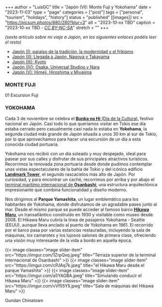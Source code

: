 +++
author = "LuisGC"
title = "Japón (VI): Monte Fuji y Yokohama"
date = "2023-11-03"
type = "page"
categories = ["post"]
tags = ["personal", "tourism", "holidays", "history"]
status = "published"
[[images]]
  src = "https://picsum.photos/880/280?blur=3"
  alt = "2023-10-xx TBD"
  caption = "2023-10-xx TBD - <a href='http://creativecommons.org/licenses/by-nc-sa/3.0/'><i>CC BY-NC-SA</i></a>"
  stretch = ""
+++

_(sexto artículo sobre mi viaje a Japón, en los siguientes enlaces podéis leer el resto)_
* [Japón (I): paraíso de la tradición, la modernidad y el frikismo](/blog/2023/10/japon-1-paraiso-tradicion-modernidad-frikismo/)
* [Japón (II): Llegada a Japón, Nagoya y Takayama](/blog/2023/10/japon-2-nagoya-takayama/)
* [Japón (III): Kyoto](/blog/2023/10/japon-3-kyoto/)
* [Japón (IV): Osaka, Universal Studios y Nara](/blog/content/blog/2023/10/japon-4-osaka-nara/)
* [Japón (V): Himeji, Hiroshima y Miyajima](/blog/2023/10/japon-5-himeji-hiroshima-miyajima/)

### MONTE FUJI

01
Excursion Fuji


### YOKOHAMA

Cada 3 de noviembre se celebra el [**Bunka no Hi** (Día de la Cultura)](https://es.wikipedia.org/wiki/Bunka_no_hi), festivo nacional en Japón. Casi todo lo que queríamos visitar en Tokio ese día estaba cerrado pero casualmente casi nada lo estaba en **Yokohama**, la segunda ciudad más grande de Japón situada a unos 30 km al sur de Tokio, por lo que aprovechamos para hacer una excursión de un día a esta conocida ciudad portuaria.

Yokohama nos recibió con un día soleado y muy despejado, ideal para pasear por sus calles y disfrutar de sus principales atractivos turísticos. Recorrimos la renovada zona portuaria desde donde pudimos contemplar unas vistas espectaculares de la bahía de Tokio y del icónico edificio [**Landmark Tower**](https://maps.app.goo.gl/2b7adShpd3Aatuki9), el segundo rascacielos más alto de Japón. Por curiosidad, y para encontrar un caché, recorrimos por arriba y por abajo el [terminal marítimo internacional de **Osanbashi**](https://maps.app.goo.gl/W3hv4ZNuqAmnnKL48), una estructura arquitectónica impresionante que combina funcionalidad y diseño moderno.

Nos dirigimos al **Parque Yamashita**, un lugar emblemático para los habitantes de Yokohama, donde disfrutamos de un agradable paseo junto al mar. Desde el mismo parque se puede acceder al famoso barco [**Hikawa Maru**](https://maps.app.goo.gl/gRisNbLZ6ixfwRUC9), un transatlántico construído en 1930 y visitable como museo desde 2008. El Hikawa Maru cubría la línea de pasajeros Yokohama - Seattle (EEUU), aunque lleva anclado al puerto de Yokohama en 1961. El recorrido por el barco pasa por varias estancias restauradas, incluyendo la sala de máquinas, los camarotes y los lujosos salones de primera clase, ofreciendo una visión muy interesante de la vida a bordo en aquella época.

<div class="slider-container">
  {{< image classes="image slider-item" src="https://imgur.com/1ZrpQxq.jpeg" title="Terraza superior de la terminal internacional de Osanbashi" >}}
  {{< image classes="image slider-item" src="https://imgur.com/cPJAq7k.jpeg" title="el Hikawa Maru desde el parque Yamashita" >}}
  {{< image classes="image slider-item" src="https://imgur.com/a5YAGBA.jpeg" title="Simulando conducir el Hikawa Maru" >}}
  {{< image classes="image slider-item" src="https://imgur.com/vVf55Y5.jpeg" title="Sala de máquinas del Hikawa Maru" >}}
</div>

Gundan
Chinatown


<!--
<div class="slider-container">
  {{< image classes="image slider-item" src="" title="" >}}
  {{< image classes="image slider-item" src="" title="" >}}
  {{< image classes="image slider-item" src="" title="" >}}
  {{< image classes="image slider-item" src="" title="" >}}
</div>
>
